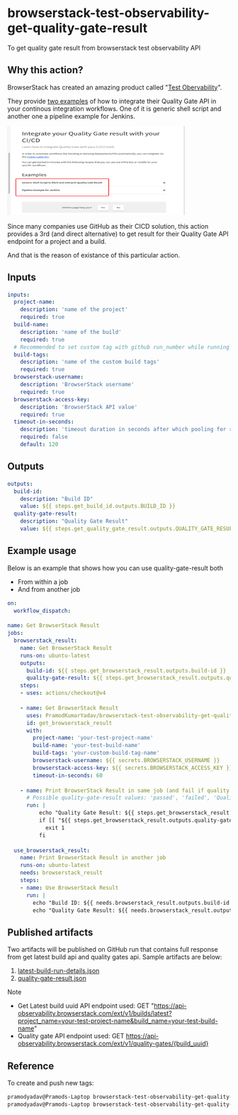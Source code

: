 # browserstack-test-observability-get-quality-gate-result

To get quality gate result from browserstack test observability API

## Why this action?

BrowserStack has created an amazing product called "[Test Obervability](https://observability.browserstack.com/home)".

They provide [two examples](https://www.browserstack.com/docs/test-observability/quality-gate/integrate-via-api) of how to integrate their Quality Gate API in your continous integration workflows. One of it is generic shell script and another one a pipeline example for Jenkins.

<img src="./docs/image.png" alt="Available options to integrate in CI at the time of writing this action" width="400" height="200" />

Since many companies use GitHub as their CICD solution, this action provides a 3rd (and direct alternative) to get result for their Quality Gate API endpoint for a project and a build.

And that is the reason of existance of this particular action.

## Inputs

```yaml {"id":"01J2XFHJFST5N0A1651KZ5JCAT"}
inputs:
  project-name:  
    description: 'name of the project'
    required: true
  build-name: 
    description: 'name of the build'
    required: true
  # Recommended to set custom tag with github run_number while running the test command as shown here: CUSTOM_TAG_1="${{ github.run_number }}" npx browserstack-node-sdk playwright test. You can then pass ${{ github.run_number }} to build-tags input to always target the right build.
  build-tags: 
    description: 'name of the custom build tags'
    required: true
  browserstack-username:  
    description: 'BrowserStack username'
    required: true
  browserstack-access-key:  
    description: 'BrowserStack API value'
    required: true
  timeout-in-seconds:  
    description: 'timeout duration in seconds after which pooling for result stops'
    required: false
    default: 120
```

## Outputs

```yaml {"id":"01J2XFHJFST5N0A1651MMCD9FR"}
outputs:
  build-id:
    description: "Build ID"
    value: ${{ steps.get_build_id.outputs.BUILD_ID }}
  quality-gate-result:
    description: "Quality Gate Result"
    value: ${{ steps.get_quality_gate_result.outputs.QUALITY_GATE_RESULT }}

```

## Example usage

Below is an example that shows how you can use quality-gate-result both

- From within a job
- And from another job

```yaml {"id":"01J2NSXS32KV8TSMM4W64D9WMT"}
on:
  workflow_dispatch:

name: Get BrowserStack Result
jobs:
  browserstack_result:
    name: Get BrowserStack Result
    runs-on: ubuntu-latest
    outputs:
      build-id: ${{ steps.get_browserstack_result.outputs.build-id }}
      quality-gate-result: ${{ steps.get_browserstack_result.outputs.quality-gate-result }}
    steps:
    - uses: actions/checkout@v4

    - name: Get BrowserStack Result
      uses: PramodKumarYadav/browserstack-test-observability-get-quality-gate-result@v5
      id: get_browserstack_result
      with:
        project-name: 'your-test-project-name'
        build-name: 'your-test-build-name'
        build-tags: 'your-custom-build-tag-name' 
        browserstack-username: ${{ secrets.BROWSERSTACK_USERNAME }}
        browserstack-access-key: ${{ secrets.BROWSERSTACK_ACCESS_KEY }}
        timeout-in-seconds: 60

    - name: Print BrowserStack Result in same job (and fail if quality gate failed)
      # Possible quality-gate-result values: 'passed', 'failed', 'Quality Gate Analysis in process. Please try again in a few minutes.
      run: |
          echo "Quality Gate Result: ${{ steps.get_browserstack_result.outputs.quality-gate-result }}"
          if [[ "${{ steps.get_browserstack_result.outputs.quality-gate-result }}" != "passed" ]]; then
            exit 1
          fi
  
  use_browserstack_result:
    name: Print BrowserStack Result in another job
    runs-on: ubuntu-latest
    needs: browserstack_result
    steps:
    - name: Use BrowserStack Result
      run: |
        echo "Build ID: ${{ needs.browserstack_result.outputs.build-id }}"
        echo "Quality Gate Result: ${{ needs.browserstack_result.outputs.quality-gate-result }}"
```

## Published artifacts

Two artifacts will be published on GitHub run that contains full response from get latest build api and quality gates api. Sample artifacts are below:

1. [latest-build-run-details.json](./docs/latest-build-run-details.json)
2. [quality-gate-result.json](./docs/quality-gate-result.json)

> [!NOTE]
>
> - Get Latest build uuid API endpoint used: GET "https://api-observability.browserstack.com/ext/v1/builds/latest?project_name=your-test-project-name&build_name=your-test-build-name"
> - Quality gate API endpoint used: GET https://api-observability.browserstack.com/ext/v1/quality-gates/{build_uuid}

## Reference

To create and push new tags:

```sh {"id":"01J2XFHJFT1K765K3D5J6BDSSC"}
pramodyadav@Pramods-Laptop browserstack-test-observability-get-quality-gate-result % git tag -a -m "add your message here" v7                   
pramodyadav@Pramods-Laptop browserstack-test-observability-get-quality-gate-result % git push --follow-tags   
```